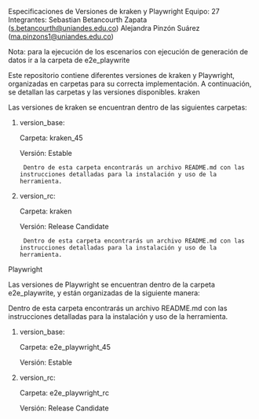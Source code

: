 Especificaciones de Versiones de kraken y Playwright Equipo: 27 Integrantes:
    Sebastian Betancourth Zapata (s.betancourth@uniandes.edu.co)
    Alejandra Pinzón Suárez (ma.pinzons1@uniandes.edu.co)

Nota: para la ejecución de los escenarios con ejecución de generación de datos ir a la carpeta de e2e_playwrite

Este repositorio contiene diferentes versiones de kraken y Playwright, organizadas en carpetas para su correcta implementación. A continuación, se detallan las carpetas y las versiones disponibles.
kraken

Las versiones de kraken se encuentran dentro de las siguientes carpetas:
1. version_base:

    Carpeta: kraken_45

    Versión: Estable

        Dentro de esta carpeta encontrarás un archivo README.md con las instrucciones detalladas para la instalación y uso de la herramienta.

2. version_rc:

    Carpeta: kraken

    Versión: Release Candidate

        Dentro de esta carpeta encontrarás un archivo README.md con las instrucciones detalladas para la instalación y uso de la herramienta.

Playwright

Las versiones de Playwright se encuentran dentro de la carpeta e2e_playwrite, y están organizadas de la siguiente manera:

Dentro de esta carpeta encontrarás un archivo README.md con las instrucciones detalladas para la instalación y uso de la herramienta.

1. version_base:

    Carpeta: e2e_playwright_45

    Versión: Estable

       
2. version_rc:

    Carpeta: e2e_playwright_rc

    Versión: Release Candidate
